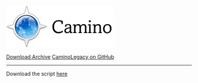 <img src="CaminoLogo2.PNG">

<a href="/caminobrowser/download_archive.html">Download Archive</a>
<a href="https://github.com/RetroSoftwareRepository/CaminoLegacy">CaminoLegacy on GitHub</a>

--------------------------------------------------------------------------
Download the script <a href="/caminobrowser/build_tenfourfox">here</a>
